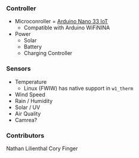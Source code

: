 ### Controller

- Microconroller = [Arduino Nano 33 IoT][nano-33]
	- Compatible with Arduino WiFiNINA
- Power
	- Solar
	- Battery
	- Charging Controller

### Sensors

- Temperature
	- Linux (FWIW) has native support in `w1_therm`
- Wind Speed
- Rain / Humidity
- Solar / UV
- Air Quality
- Camrea?


[nano-33]: https://store-usa.arduino.cc/products/arduino-nano-33-iot

### Contributors

Nathan Lilienthal
Cory Finger
